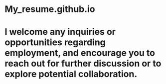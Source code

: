 # My_resume.github.io
# I welcome any inquiries or opportunities regarding employment, and encourage you to reach out for further discussion or to explore potential collaboration.
